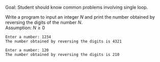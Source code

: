 Goal: Student should know common problems involving single loop.  

Write a program to input an integer $N$ and print the number obtained by reversing the digits of the number $N$.  
Assumption: $N \ge 0$

```
Enter a number: 1234
The number obtained by reversing the digits is 4321
```

```
Enter a number: 120
The number obtained by reversing the digits is 210
```

